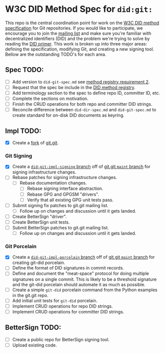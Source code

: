 # W3C DID Method Spec for `did:git:`

This repo is the central coordination point for work on the
[W3C DID method specification](https://w3c-ccg.github.io/did-spec/) for
Git repositories. If you would like to participate, we encourage you to join
the [mailing list](https://groups.io/g/did-git/topics) and make sure you're
familiar with decentralized identifiers (DID) and the problem we're trying to
solve by reading the [DID primer](https://w3c-ccg.github.io/did-primer/). This
work is broken up into three major areas: defining the specification, modifying
Git, and creating a new signing tool. Bellow are the outstanding TODO's for
each area.

## Spec TODO:

- [ ] Add version to `did-git-spec.md` see [method registry requirement 2](https://w3c-ccg.github.io/did-method-registry/#the-registration-process).
- [ ] Request that the spec be include in the [DID method registry](https://w3c-ccg.github.io/did-method-registry/).
- [ ] Add terminology section to the spec to define repo ID, committer ID, etc.
- [ ] Complete the sections on motivation.
- [ ] Finish the CRUD operations for both repo and committer DID strings.
- [ ] Reconcile difference between `did-dir-spec.md` and `did-git-spec.md` to create standard for on-disk DID documents as keyring.

## Impl TODO:

- [x] Create a [fork](https://github.com/dhuseby/did-git-impl) of [git.git](git://git.kernel.org/pub/scm/git/git.git).

### Git Signing
- [x] Create a [`did-git-impl-signing` branch](https://github.com/dhuseby/did-git-impl/tree/did-git-impl-signing) off of [git.git `maint` branch](https://github.com/dhuseby/did-git-impl/tree/maint) for signing infrastructure changes.
- [ ] Rebase patches for signing infrastructure changes.
  - [ ] Rebase documentation changes.
	- [ ] Rebase signing interface abstraction.
	- [ ] Rebase GPG and GPGSM "drivers".
	- [ ] Verify that all existing GPG unit tests pass.
- [ ] Submit signing fix patches to git.git mailing list.
  - [ ] Follow up on changes and discussion until it gets landed.
- [ ] Create BetterSign "driver".
- [ ] Create BetterSign unit tests.
- [ ] Submit BetterSign patches to git.git mailing list.
  - [ ] Follow up on changes and discussion until it gets landed.

### Git Porcelain

- [x] Create a [`did-git-impl-porcelain` branch](https://github.com/dhuseby/did-git-impl/tree/did-git-impl-porcelain) off of [git.git `maint` branch](https://github.com/dhuseby/did-git-impl/tree/maint) for creating git-did porcelain.
- [ ] Define the format of DID signatures in commit records.
- [ ] Define and document the "meat-space" protocol for doing multiple signatures on a single commit. This is likely to be a threshold signature and the git-did porcelain should automate it as much as possible.
- [ ] Create a simple `git-did` porcelain command from the Python examples in the git.git repo.
- [ ] Add initial unit tests for `git-did` porcelain.
- [ ] Implement CRUD operations for repo DID strings.
- [ ] Implement CRUD operations for committer DID strings.

## BetterSign TODO:

- [ ] Create a public repo for BetterSign signing tool.
- [ ] Upload existing code.
